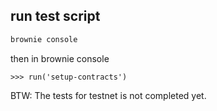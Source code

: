 ## run test script

```bash
brownie console
```

then in brownie console

```
>>> run('setup-contracts')
```

BTW: The tests for testnet is not completed yet.
